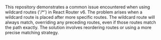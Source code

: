 This repository demonstrates a common issue encountered when using wildcard routes ('/*') in React Router v6.  The problem arises when a wildcard route is placed after more specific routes.  The wildcard route will always match, overriding any preceding routes, even if those routes match the path exactly.  The solution involves reordering routes or using a more precise matching strategy.